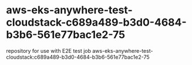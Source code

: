 # aws-eks-anywhere-test-cloudstack-c689a489-b3d0-4684-b3b6-561e77bac1e2-75
repository for use with E2E test job aws-eks-anywhere-test-cloudstack:c689a489-b3d0-4684-b3b6-561e77bac1e2-75
